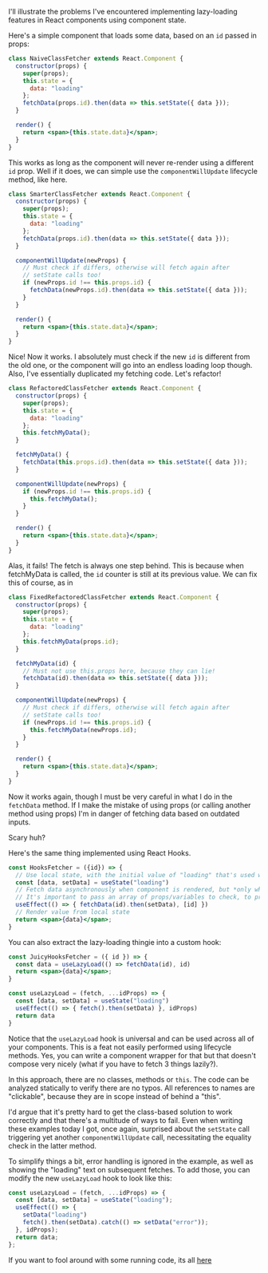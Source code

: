 I'll illustrate the problems I've encountered implementing lazy-loading features in React components using component state.

Here's a simple component that loads some data, based on an `id` passed in props:

```jsx
class NaiveClassFetcher extends React.Component {
  constructor(props) {
    super(props);
    this.state = {
      data: "loading"
    };
    fetchData(props.id).then(data => this.setState({ data }));
  }

  render() {
    return <span>{this.state.data}</span>;
  }
}
```

This works as long as the component will never re-render using a different `id` prop. Well if it does, we can simple use the
`componentWillUpdate` lifecycle method, like here.

```jsx
class SmarterClassFetcher extends React.Component {
  constructor(props) {
    super(props);
    this.state = {
      data: "loading"
    };
    fetchData(props.id).then(data => this.setState({ data }));
  }

  componentWillUpdate(newProps) {
    // Must check if differs, otherwise will fetch again after
    // setState calls too!
    if (newProps.id !== this.props.id) {
      fetchData(newProps.id).then(data => this.setState({ data }));
    }
  }

  render() {
    return <span>{this.state.data}</span>;
  }
}
```

Nice! Now it works. I absolutely must check if the new `id` is different from the old one, or the component will go into an
endless loading loop though. Also, I've essentially duplicated my fetching code. Let's refactor!

```jsx
class RefactoredClassFetcher extends React.Component {
  constructor(props) {
    super(props);
    this.state = {
      data: "loading"
    };
    this.fetchMyData();
  }

  fetchMyData() {
    fetchData(this.props.id).then(data => this.setState({ data }));
  }

  componentWillUpdate(newProps) {
    if (newProps.id !== this.props.id) {
      this.fetchMyData();
    }
  }

  render() {
    return <span>{this.state.data}</span>;
  }
}
```

Alas, it fails! The fetch is always one step behind. This is because when fetchMyData is called, the `id` counter is still
at its previous value. We can fix this of course, as in

```jsx
class FixedRefactoredClassFetcher extends React.Component {
  constructor(props) {
    super(props);
    this.state = {
      data: "loading"
    };
    this.fetchMyData(props.id);
  }

  fetchMyData(id) {
    // Must not use this.props here, because they can lie!
    fetchData(id).then(data => this.setState({ data }));
  }

  componentWillUpdate(newProps) {
    // Must check if differs, otherwise will fetch again after
    // setState calls too!
    if (newProps.id !== this.props.id) {
      this.fetchMyData(newProps.id);
    }
  }

  render() {
    return <span>{this.state.data}</span>;
  }
}
```

Now it works again, though I must be very careful in what I do in the `fetchData` method. If I make the mistake of using props 
(or calling another method using props) I'm in danger of fetching data based on outdated inputs.

Scary huh?

Here's the same thing implemented using React Hooks.

```jsx
const HooksFetcher = ({id}) => {
  // Use local state, with the initial value of "loading" that's used when the component is mounted
  const [data, setData] = useState("loading")
  // Fetch data asynchronously when component is rendered, but *only when the id prop changes*.
  // It's important to pass an array of props/variables to check, to prevent unnecessary calls to fetchData.
  useEffect(() => { fetchData(id).then(setData), [id] })
  // Render value from local state
  return <span>{data}</span>;
}
```

You can also extract the lazy-loading thingie into a custom hook:

```jsx
const JuicyHooksFetcher = ({ id }) => {
  const data = useLazyLoad(() => fetchData(id), id)
  return <span>{data}</span>;
}

const useLazyLoad = (fetch, ...idProps) => {
  const [data, setData] = useState("loading")
  useEffect(() => { fetch().then(setData) }, idProps)
  return data
}
```

Notice that the `useLazyLoad` hook is universal and can be used across all of your components. This is a feat not easily performed using lifecycle methods. Yes, you can write a component wrapper for that but that doesn't compose very nicely (what if you have to fetch 3 things lazily?). 

In this approach, there are no classes, methods or `this`. The code can be analyzed statically to verify there are no typos. All references to names are "clickable", because they are in scope instead of behind a "this".

I'd argue that it's pretty hard to get the class-based solution to work correctly and that there's a multitude of ways to fail. Even when writing these examples today I got, once again, surprised about the `setState` call triggering yet another `componentWillUpdate` call, necessitating the equality check in the latter method.

To simplify things a bit, error handling is ignored in the example, as well as showing the "loading" text on subsequent fetches. To add those, you can modify the new `useLazyLoad` hook to look like this:

```jsx
const useLazyLoad = (fetch, ...idProps) => {
  const [data, setData] = useState("loading");
  useEffect(() => {
    setData("loading")
    fetch().then(setData).catch(() => setData("error"));
  }, idProps);
  return data;
};
```

If you want to fool around with some running code, its all [here](https://codesandbox.io/s/kqn1vn9jr)
